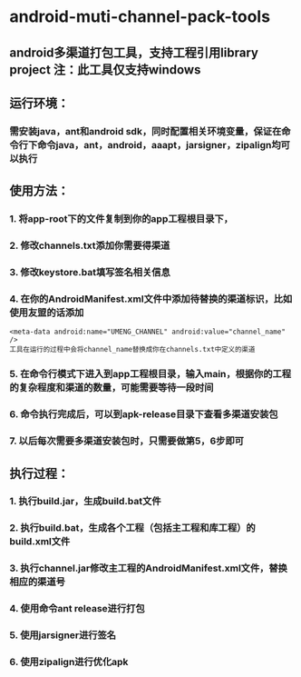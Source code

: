 android-muti-channel-pack-tools
===============================

android多渠道打包工具，支持工程引用library project
注：此工具仅支持windows
-----------------------------------
运行环境：
-----------------------------------
###     需安装java，ant和android sdk，同时配置相关环境变量，保证在命令行下命令java，ant，android，aaapt，jarsigner，zipalign均可以执行
使用方法：
-----------------------------------
###	1. 将app-root下的文件复制到你的app工程根目录下，
###	2. 修改channels.txt添加你需要得渠道
###	3. 修改keystore.bat填写签名相关信息
###	4. 在你的AndroidManifest.xml文件中添加待替换的渠道标识，比如使用友盟的话添加
	<meta-data android:name="UMENG_CHANNEL" android:value="channel_name" />
	工具在运行的过程中会将channel_name替换成你在channels.txt中定义的渠道
###	5. 在命令行模式下进入到app工程根目录，输入main，根据你的工程的复杂程度和渠道的数量，可能需要等待一段时间
###	6. 命令执行完成后，可以到apk-release目录下查看多渠道安装包
###	7. 以后每次需要多渠道安装包时，只需要做第5，6步即可
执行过程：
-----------------------------------
###	1. 执行build.jar，生成build.bat文件
###	2. 执行build.bat，生成各个工程（包括主工程和库工程）的build.xml文件
###	3. 执行channel.jar修改主工程的AndroidManifest.xml文件，替换相应的渠道号
###	4. 使用命令ant release进行打包
###	5. 使用jarsigner进行签名
###	6. 使用zipalign进行优化apk
